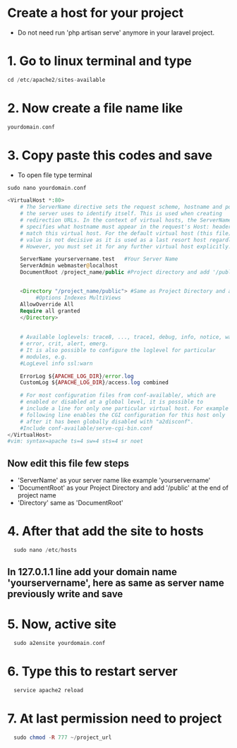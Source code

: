 # Create a host for your project
- Do not need run 'php artisan serve' anymore in your laravel project.
# 1. Go to linux terminal and type 
```php
cd /etc/apache2/sites-available
```
 
	 
# 2. Now create a file name like 
```php
yourdomain.conf
```


# 3. Copy paste this codes and save
- To open file type terminal

```php
sudo nano yourdomain.conf
```
```php
<VirtualHost *:80>
	# The ServerName directive sets the request scheme, hostname and port that
	# the server uses to identify itself. This is used when creating
	# redirection URLs. In the context of virtual hosts, the ServerName
	# specifies what hostname must appear in the request's Host: header to
	# match this virtual host. For the default virtual host (this file) this
	# value is not decisive as it is used as a last resort host regardless.
	# However, you must set it for any further virtual host explicitly.

	ServerName yourservername.test   #Your Server Name
	ServerAdmin webmaster@localhost
	DocumentRoot /project_name/public #Project directory and add '/public' at the end of project name  


	<Directory "/project_name/public"> #Same as Project Directory and add '/public' at the end of project name  
         #Options Indexes MultiViews
    AllowOverride All
    Require all granted
    </Directory>
	
 
	# Available loglevels: trace8, ..., trace1, debug, info, notice, warn,
	# error, crit, alert, emerg.
	# It is also possible to configure the loglevel for particular
	# modules, e.g.
	#LogLevel info ssl:warn

	ErrorLog ${APACHE_LOG_DIR}/error.log
	CustomLog ${APACHE_LOG_DIR}/access.log combined

	# For most configuration files from conf-available/, which are
	# enabled or disabled at a global level, it is possible to
	# include a line for only one particular virtual host. For example the
	# following line enables the CGI configuration for this host only
	# after it has been globally disabled with "a2disconf".
	#Include conf-available/serve-cgi-bin.conf
</VirtualHost>
#vim: syntax=apache ts=4 sw=4 sts=4 sr noet
```

## Now edit this file few steps
- 'ServerName' as your server name like example 'yourservername' 
- 'DocumentRoot' as your Project Directory and add '/public' at the end of project name  
- 'Directory' same as 'DocumentRoot'

# 4. After that add the site to hosts
```php
  sudo nano /etc/hosts 
```
## In 127.0.1.1 line add your domain name 'yourservername', here as same as server name previously write and save


# 5. Now, active site
```php
  sudo a2ensite yourdomain.conf
```
# 6. Type this to restart server
```php
  service apache2 reload
```
# 7. At last permission need to project 
```php
  sudo chmod -R 777 ~/project_url
```
